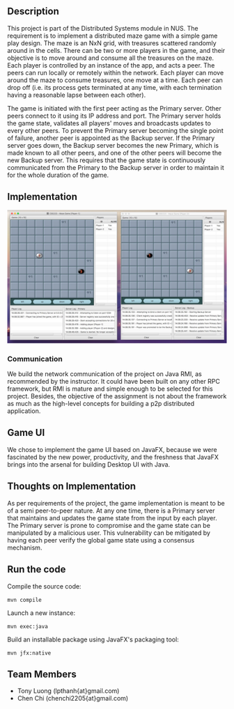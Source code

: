 ## Description
This project is part of the Distributed Systems module in NUS. The requirement is to implement a distributed maze game with a simple game play design. The maze is an NxN grid, with treasures scattered randomly around in the cells. There can be two or more players in the game, and their objective is to move around and consume all the treasures on the maze. Each player is controlled by an instance of the app, and acts a peer. The peers can run locally or remotely within the network. Each player can move around the maze to consume treasures, one move at a time. Each peer can drop off (i.e. its process gets terminated at any time, with each termination having a reasonable lapse between each other).

The game is initiated with the first peer acting as the Primary server. Other peers connect to it using its IP address and port. The Primary server holds the game state, validates all players' moves and broadcasts updates to every other peers. To prevent the Primary server becoming the single point of failure, another peer is appointed as the Backup server. If the Primary server goes down, the Backup server becomes the new Primary, which is made known to all other peers, and one of the other peers will become the new Backup server. This requires that the game state is continuously communicated from the Primary to the Backup server in order to maintain it for the whole duration of the game.


## Implementation

![Screenshot](/screenshot.jpg?raw=true "Screenshot")

### Communication
We build the network communication of the project on Java RMI, as recommended by the instructor. It could have been built on any other RPC framework, but RMI is mature and simple enough to be selected for this project. Besides, the objective of the assignment is not about the framework as much as the high-level concepts for building a p2p distributed application.

## Game UI
We chose to implement the game UI based on JavaFX, because we were fascinated by the new power, productivity, and the freshness that JavaFX brings into the arsenal for building Desktop UI with Java.


## Thoughts on Implementation
As per requirements of the project, the game implementation is meant to be of a semi peer-to-peer nature. At any one time, there is a Primary server that maintains and updates the game state from the input by each player. The Primary server is prone to compromise and the game state can be manipulated by a malicious user. This vulnerability can be mitigated by having each peer verify the global game state using a consensus mechanism.


## Run the code

Compile the source code:
```
mvn compile
```

Launch a new instance:
```
mvn exec:java
```

Build an installable package using JavaFX's packaging tool:
```
mvn jfx:native
```


## Team Members
* Tony Luong (lpthanh{at}gmail.com)
* Chen Chi (chenchi2205{at}gmail.com)